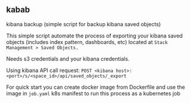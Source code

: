 ## kabab
kibana backup  (simple script for backup kibana saved objects)

This simple script automate the process of exporting your kibana saved objects (includes index pattern, dashboards, etc) located at `Stack Management > Saved Objects.`

Needs s3 credentials and your kibana credentials.

Using kibana API call request:
`POST <kibana host>:<port>/s/<space_id>/api/saved_objects/_export`

For quick start you can create docker image from Dockerfile and use the image in `job.yaml` k8s manifest to run this process as a kubernetes job

